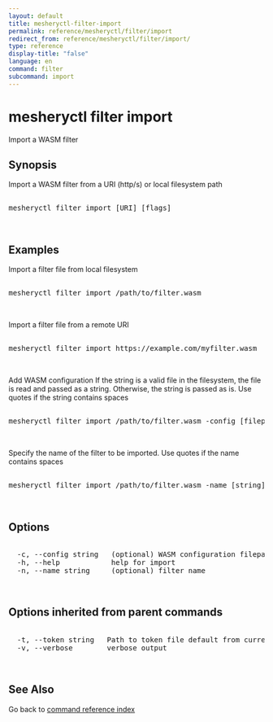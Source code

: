 ```yaml
---
layout: default
title: mesheryctl-filter-import
permalink: reference/mesheryctl/filter/import
redirect_from: reference/mesheryctl/filter/import/
type: reference
display-title: "false"
language: en
command: filter
subcommand: import
---
```


# mesheryctl filter import

Import a WASM filter

## Synopsis

Import a WASM filter from a URI (http/s) or local filesystem path

<pre class='codeblock-pre'>
<div class='codeblock'>
mesheryctl filter import [URI] [flags]

</div>
</pre> 

## Examples

Import a filter file from local filesystem
<pre class='codeblock-pre'>
<div class='codeblock'>
mesheryctl filter import /path/to/filter.wasm

</div>
</pre> 

Import a filter file from a remote URI
<pre class='codeblock-pre'>
<div class='codeblock'>
mesheryctl filter import https://example.com/myfilter.wasm

</div>
</pre> 

Add WASM configuration 
If the string is a valid file in the filesystem, the file is read and passed as a string. Otherwise, the string is passed as is.
Use quotes if the string contains spaces
<pre class='codeblock-pre'>
<div class='codeblock'>
mesheryctl filter import /path/to/filter.wasm -config [filepath|string]

</div>
</pre> 

Specify the name of the filter to be imported. Use quotes if the name contains spaces
<pre class='codeblock-pre'>
<div class='codeblock'>
mesheryctl filter import /path/to/filter.wasm -name [string]

</div>
</pre> 

## Options

<pre class='codeblock-pre'>
<div class='codeblock'>
  -c, --config string   (optional) WASM configuration filepath/string
  -h, --help            help for import
  -n, --name string     (optional) filter name

</div>
</pre>

## Options inherited from parent commands

<pre class='codeblock-pre'>
<div class='codeblock'>
  -t, --token string   Path to token file default from current context
  -v, --verbose        verbose output

</div>
</pre>

## See Also

Go back to [command reference index](/reference/mesheryctl/) 
